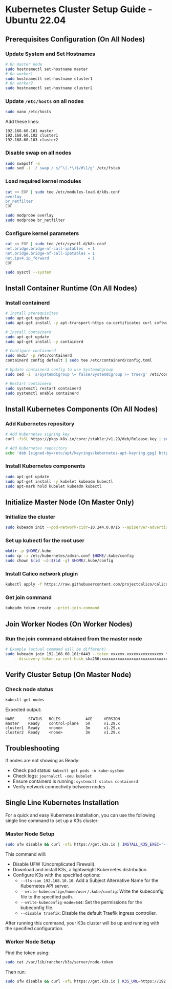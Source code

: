 # Kubernetes Cluster Setup Guide - Ubuntu 22.04

## Prerequisites Configuration (On All Nodes)

### Update System and Set Hostnames

```bash
# On master node
sudo hostnamectl set-hostname master
# On worker1
sudo hostnamectl set-hostname cluster1
# On worker2
sudo hostnamectl set-hostname cluster2
```

### Update `/etc/hosts` on all nodes

```bash
sudo nano /etc/hosts
```

Add these lines:
```
192.168.60.101 master
192.168.60.102 cluster1
192.168.60.103 cluster2
```

### Disable swap on all nodes

```bash
sudo swapoff -a
sudo sed -i '/ swap / s/^\(.*\)$/#\1/g' /etc/fstab
```

### Load required kernel modules

```bash
cat << EOF | sudo tee /etc/modules-load.d/k8s.conf
overlay
br_netfilter
EOF

sudo modprobe overlay
sudo modprobe br_netfilter
```

### Configure kernel parameters

```bash
cat << EOF | sudo tee /etc/sysctl.d/k8s.conf
net.bridge.bridge-nf-call-iptables  = 1
net.bridge.bridge-nf-call-ip6tables = 1
net.ipv4.ip_forward                 = 1
EOF

sudo sysctl --system
```

## Install Container Runtime (On All Nodes)

### Install containerd

```bash
# Install prerequisites
sudo apt-get update
sudo apt-get install -y apt-transport-https ca-certificates curl software-properties-common

# Install containerd
sudo apt-get update
sudo apt-get install -y containerd

# Configure containerd
sudo mkdir -p /etc/containerd
containerd config default | sudo tee /etc/containerd/config.toml

# Update containerd config to use SystemdCgroup
sudo sed -i 's/SystemdCgroup \= false/SystemdCgroup \= true/g' /etc/containerd/config.toml

# Restart containerd
sudo systemctl restart containerd
sudo systemctl enable containerd
```

## Install Kubernetes Components (On All Nodes)

### Add Kubernetes repository

```bash
# Add Kubernetes signing key
curl -fsSL https://pkgs.k8s.io/core:/stable:/v1.29/deb/Release.key | sudo gpg --dearmor -o /etc/apt/keyrings/kubernetes-apt-keyring.gpg

# Add Kubernetes repository
echo 'deb [signed-by=/etc/apt/keyrings/kubernetes-apt-keyring.gpg] https://pkgs.k8s.io/core:/stable:/v1.29/deb/ /' | sudo tee /etc/apt/sources.list.d/kubernetes.list
```

### Install Kubernetes components

```bash
sudo apt-get update
sudo apt-get install -y kubelet kubeadm kubectl
sudo apt-mark hold kubelet kubeadm kubectl
```

## Initialize Master Node (On Master Only)

### Initialize the cluster

```bash
sudo kubeadm init --pod-network-cidr=10.244.0.0/16 --apiserver-advertise-address=192.168.60.101
```

### Set up kubectl for the root user

```bash
mkdir -p $HOME/.kube
sudo cp -i /etc/kubernetes/admin.conf $HOME/.kube/config
sudo chown $(id -u):$(id -g) $HOME/.kube/config
```

### Install Calico network plugin

```bash
kubectl apply -f https://raw.githubusercontent.com/projectcalico/calico/v3.26.1/manifests/calico.yaml
```

### Get join command

```bash
kubeadm token create --print-join-command
```

## Join Worker Nodes (On Worker Nodes)

### Run the join command obtained from the master node

```bash
# Example (actual command will be different)
sudo kubeadm join 192.168.60.101:6443 --token xxxxxx.xxxxxxxxxxxxxxxx \
    --discovery-token-ca-cert-hash sha256:xxxxxxxxxxxxxxxxxxxxxxxxxxxxxxxxxxxxxxxxxxxxxxxxxxxxxxxxxxxxxxxx
```

## Verify Cluster Setup (On Master Node)

### Check node status

```bash
kubectl get nodes
```

Expected output:
```
NAME      STATUS   ROLES           AGE     VERSION
master    Ready    control-plane   5m      v1.29.x
cluster1  Ready    <none>          3m      v1.29.x
cluster2  Ready    <none>          3m      v1.29.x
```

## Troubleshooting

If nodes are not showing as Ready:

- Check pod status: `kubectl get pods -n kube-system`
- Check logs: `journalctl -xeu kubelet`
- Ensure containerd is running: `systemctl status containerd`
- Verify network connectivity between nodes

## Single Line Kubernetes Installation

For a quick and easy Kubernetes installation, you can use the following single line command to set up a K3s cluster:

### Master Node Setup

```bash
sudo ufw disable && curl -sfL https://get.k3s.io | INSTALL_K3S_EXEC='--tls-san 192.168.10.10 --write-kubeconfig=/home/user/.kube/config --write-kubeconfig-mode=644 --disable traefik' sh -
```

This command will:

- Disable UFW (Uncomplicated Firewall).
- Download and install K3s, a lightweight Kubernetes distribution.
- Configure K3s with the specified options:
    - `--tls-san 192.168.10.10`: Add a Subject Alternative Name for the Kubernetes API server.
    - `--write-kubeconfig=/home/user/.kube/config`: Write the kubeconfig file to the specified path.
    - `--write-kubeconfig-mode=644`: Set the permissions for the kubeconfig file.
    - `--disable traefik`: Disable the default Traefik ingress controller.

After running this command, your K3s cluster will be up and running with the specified configuration.

### Worker Node Setup

Find the token using:

```bash
sudo cat /var/lib/rancher/k3s/server/node-token
```

Then run:

```bash
sudo ufw disable && curl -sfL https://get.k3s.io | K3S_URL=https://192.168.10.10:6443 K3S_TOKEN=<TOKEN> sh -
```
